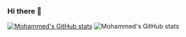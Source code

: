 ### Hi there 👋

<!--
**mmohiesen96/mmohiesen96** is a ✨ _special_ ✨ repository because its `README.md` (this file) appears on your GitHub profile.

Here are some ideas to get you started:

- 🔭 I’m currently working on ...
- 🌱 I’m currently learning ...
- 👯 I’m looking to collaborate on ...
- 🤔 I’m looking for help with ...
- 💬 Ask me about ...
- 📫 How to reach me: ...
- 😄 Pronouns: ...
- ⚡ Fun fact: ...
-->
[![Mohammed's GitHub stats](https://github-readme-stats.vercel.app/api?username=mmohiesen96)](https://github.com/mmohiesen96/github-readme-stats)
![Mohammed's GitHub stats](https://github-readme-stats.vercel.app/api?username=mmohiesen96&count_private=true)
